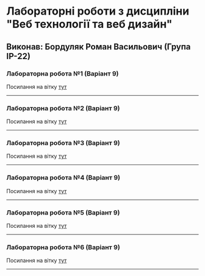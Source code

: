 # Лабораторні роботи з дисципліни "Веб технології та веб дизайн"

## Виконав: Бордуляк Роман Васильович (Група ІР-22)

### Лабораторна робота №1 (Варіант 9)
Посилання на вітку [тут](https://github.com/Edem404/web_programming/tree/lab_1)

***
### Лабораторна робота №2 (Варіант 9)
Посилання на вітку [тут](https://github.com/Edem404/web_programming/tree/lab_2)

***
### Лабораторна робота №3 (Варіант 9)
Посилання на вітку [тут](https://github.com/Edem404/web_programming/tree/lab_3)

***
### Лабораторна робота №4 (Варіант 9)
Посилання на вітку [тут](https://github.com/Edem404/web_programming/tree/lab_4)

***
### Лабораторна робота №5 (Варіант 9)
Посилання на вітку [тут](https://github.com/Edem404/web_programming/tree/lab_5)

***
### Лабораторна робота №6 (Варіант 9)
Посилання на вітку [тут](https://github.com/Edem404/web_programming/tree/lab_6)

***
